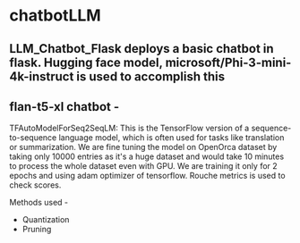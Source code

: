 # chatbotLLM

## LLM_Chatbot_Flask deploys a basic chatbot in flask. Hugging face model, microsoft/Phi-3-mini-4k-instruct is used to accomplish this

## flan-t5-xl chatbot - 

TFAutoModelForSeq2SeqLM: This is the TensorFlow version of a sequence-to-sequence language model, which is often used for tasks like translation or summarization. We are fine tuning the model on OpenOrca dataset by taking only 10000 entries as it's a huge dataset and would take 10 minutes to process the whole dataset even with GPU. We are training it only for 2 epochs and using adam optimizer of tensorflow. Rouche metrics is used to check scores.

Methods used -
- Quantization
- Pruning
